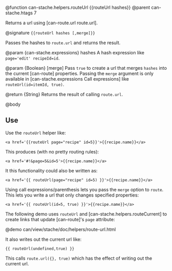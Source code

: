 @function can-stache.helpers.routeUrl {{routeUrl hashes}}
@parent can-stache.htags 7

Returns a url using [can-route.url route.url].

@signature `{{routeUrl hashes [,merge]}}`

Passes the hashes to `route.url` and returns the result.

@param {can-stache.expressions} hashes A hash expression like `page='edit' recipeId=id`.

@param {Boolean} [merge] Pass `true` to create a url that merges `hashes` into the 
current [can-route] properties.  Passing the `merge` argument is only available 
in [can-stache.expressions Call expressions] like `routeUrl(id=itemId, true)`.

@return {String} Returns the result of calling `route.url`.

@body

## Use

Use the `routeUrl` helper like:

```
<a href='{{routeUrl page="recipe" id=5}}'>{{recipe.name}}</a>
```

This produces (with no pretty routing rules):

```
<a href='#!&page=5&id=5'>{{recipe.name}}</a>
```

It this functionality could also be written as:

```
<a href='{{ routeUrl(page="recipe" id=5) }}'>{{recipe.name}}</a>
```

Using call expressions/parenthesis lets you pass the `merge` option to `route`.  This
lets you write a url that only changes specified properties:

```
<a href='{{ routeUrl(id=5, true) }}'>{{recipe.name}}</a>
```




The following demo uses `routeUrl` and [can-stache.helpers.routeCurrent] to 
create links that update [can-route]'s `page` attribute:

@demo can/view/stache/doc/helpers/route-url.html

It also writes out the current url like:

```
{{ routeUrl(undefined,true) }}
```

This calls `route.url({}, true)` which has the effect of writing out
the current url.

